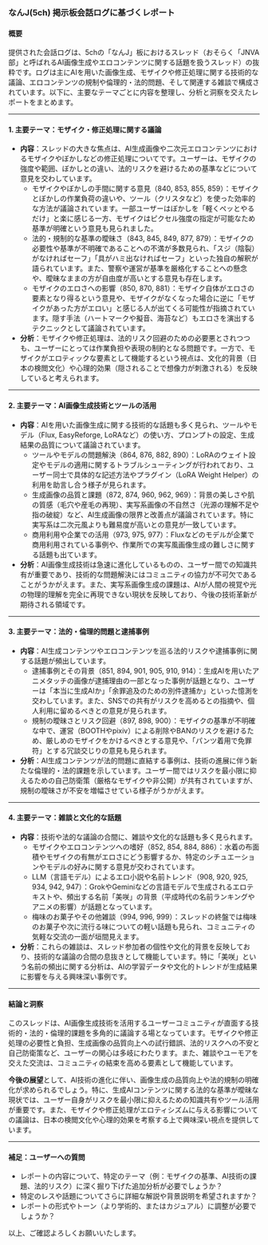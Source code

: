 ### なんJ(5ch) 掲示板会話ログに基づくレポート

#### 概要
提供された会話ログは、5chの「なんJ」板におけるスレッド（おそらく「JNVA部」と呼ばれるAI画像生成やエロコンテンツに関する話題を扱うスレッド）の抜粋です。ログは主にAIを用いた画像生成、モザイクや修正処理に関する技術的な議論、エロコンテンツの規制や倫理的・法的問題、そして関連する雑談で構成されています。以下に、主要なテーマごとに内容を整理し、分析と洞察を交えたレポートをまとめます。

---

#### 1. 主要テーマ：モザイク・修正処理に関する議論
- **内容**：スレッドの大きな焦点は、AI生成画像や二次元エロコンテンツにおけるモザイクやぼかしなどの修正処理についてです。ユーザーは、モザイクの強度や範囲、ぼかしとの違い、法的リスクを避けるための基準などについて意見を交わしています。
  - モザイクやぼかしの手間に関する意見（840, 853, 855, 859）：モザイクとぼかしの作業負荷の違いや、ツール（クリスタなど）を使った効率的な方法が議論されています。一部ユーザーはぼかしを「軽くペッとやるだけ」と楽に感じる一方、モザイクはピクセル強度の指定が可能なため基準が明確という意見も見られました。
  - 法的・規制的な基準の曖昧さ（843, 845, 849, 877, 879）：モザイクの必要性や基準が不明確であることへの不満が多数見られ、「スジ（陰裂）がなければセーフ」「具がハミ出なければセーフ」といった独自の解釈が語られています。また、警察や運営が基準を厳格化することへの懸念や、曖昧なままの方が自由度が高いとする意見も存在します。
  - モザイクのエロさへの影響（850, 870, 881）：モザイク自体がエロさの要素となり得るという意見や、モザイクがなくなった場合に逆に「モザイクがあった方がエロい」と感じる人が出てくる可能性が指摘されています。隠す手法（ハートマークや擬音、海苔など）もエロさを演出するテクニックとして議論されています。
- **分析**：モザイクや修正処理は、法的リスク回避のための必要悪とされつつも、ユーザーにとっては作業負担や表現の制約となる問題です。一方で、モザイクがエロティックな要素として機能するという視点は、文化的背景（日本の検閲文化）や心理的効果（隠されることで想像力が刺激される）を反映していると考えられます。

---

#### 2. 主要テーマ：AI画像生成技術とツールの活用
- **内容**：AIを用いた画像生成に関する技術的な話題も多く見られ、ツールやモデル（Flux, EasyReforge, LoRAなど）の使い方、プロンプトの設定、生成結果の品質について議論されています。
  - ツールやモデルの問題解決（864, 876, 882, 890）：LoRAのウェイト設定やモデルの適用に関するトラブルシューティングが行われており、ユーザー同士で具体的な記述方法やプラグイン（LoRA Weight Helper）の利用を助言し合う様子が見られます。
  - 生成画像の品質と課題（872, 874, 960, 962, 969）：背景の美しさや肌の質感（毛穴や産毛の再現）、実写系画像の不自然さ（光源の理解不足や指の破綻）など、AI生成画像の限界と改善点が議論されています。特に実写系は二次元風よりも難易度が高いとの意見が一致しています。
  - 商用利用や企業での活用（973, 975, 977）：Fluxなどのモデルが企業で商用利用されている事例や、作業所での実写風画像生成の難しさに関する話題も出ています。
- **分析**：AI画像生成技術は急速に進化しているものの、ユーザー間での知識共有が重要であり、技術的な問題解決にはコミュニティの協力が不可欠であることがうかがえます。また、実写系画像生成の課題は、AIが人間の視覚や光の物理的理解を完全に再現できない現状を反映しており、今後の技術革新が期待される領域です。

---

#### 3. 主要テーマ：法的・倫理的問題と逮捕事例
- **内容**：AI生成コンテンツやエロコンテンツを巡る法的リスクや逮捕事例に関する話題が頻出しています。
  - 逮捕事例とその背景（851, 894, 901, 905, 910, 914）：生成AIを用いたアニメタッチの画像が逮捕理由の一部となった事例が話題となり、ユーザーは「本当に生成AIか」「余罪追及のための別件逮捕か」といった憶測を交わしています。また、SNSでの共有がリスクを高めるとの指摘や、個人利用に留めるべきとの意見が見られます。
  - 規制の曖昧さとリスク回避（897, 898, 900）：モザイクの基準が不明確な中で、運営（BOOTHやpixiv）による削除やBANのリスクを避けるため、厳しめのモザイクをかけるべきとする意見や、「パンツ着用で免罪符」とする冗談交じりの意見も見られます。
- **分析**：AI生成コンテンツが法的問題に直結する事例は、技術の進展に伴う新たな倫理的・法的課題を示しています。ユーザー間ではリスクを最小限に抑えるための自己防衛策（厳格なモザイクや非公開）が共有されていますが、規制の曖昧さが不安を増幅させている様子がうかがえます。

---

#### 4. 主要テーマ：雑談と文化的な話題
- **内容**：技術や法的な議論の合間に、雑談や文化的な話題も多く見られます。
  - モザイクやエロコンテンツへの嗜好（852, 854, 884, 886）：水着の布面積やモザイクの有無がエロさにどう影響するか、特定のシチュエーションやモデルの好みに関する意見が交わされています。
  - LLM（言語モデル）によるエロ小説や名前トレンド（908, 920, 925, 934, 942, 947）：GrokやGeminiなどの言語モデルで生成されるエロテキストや、頻出する名前「美咲」の背景（平成時代の名前ランキングやアニメの影響）が話題となっています。
  - 梅味のお菓子やその他雑談（994, 996, 999）：スレッドの終盤では梅味のお菓子や次に流行る味についての軽い話題も見られ、コミュニティの気軽な交流の一面が垣間見えます。
- **分析**：これらの雑談は、スレッド参加者の個性や文化的背景を反映しており、技術的な議論の合間の息抜きとして機能しています。特に「美咲」という名前の頻出に関する分析は、AIの学習データや文化的トレンドが生成結果に影響を与える興味深い事例です。

---

#### 結論と洞察
このスレッドは、AI画像生成技術を活用するユーザーコミュニティが直面する技術的・法的・倫理的課題を多角的に議論する場となっています。モザイクや修正処理の必要性と負担、生成画像の品質向上への試行錯誤、法的リスクへの不安と自己防衛策など、ユーザーの関心は多岐にわたります。また、雑談やユーモアを交えた交流は、コミュニティの結束を高める要素として機能しています。

**今後の展望**として、AI技術の進化に伴い、画像生成の品質向上や法的規制の明確化が求められるでしょう。特に、生成AIコンテンツに関する法的な基準が曖昧な現状では、ユーザー自身がリスクを最小限に抑えるための知識共有やツール活用が重要です。また、モザイクや修正処理がエロティシズムに与える影響についての議論は、日本の検閲文化や心理的効果を考察する上で興味深い視点を提供しています。

---

#### 補足：ユーザーへの質問
- レポートの内容について、特定のテーマ（例：モザイクの基準、AI技術の課題、法的リスク）に深く掘り下げた追加分析が必要でしょうか？
- 特定のレスや話題についてさらに詳細な解説や背景説明を希望されますか？
- レポートの形式やトーン（より学術的、またはカジュアル）に調整が必要でしょうか？

以上、ご確認よろしくお願いいたします。